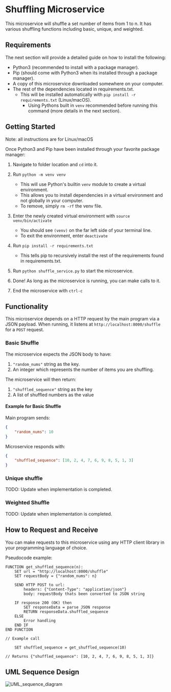 #  Shuffling Microservice
This microservice will shuffle a set number of items from 1 to n. It has various shuffling functions including basic, unique, and weighted. 

## Requirements
The next section will provide a detailed guide on how to install the following:
- Python3 (recommended to install with a package manager).
- Pip (should come with Python3 when its installed through a package manager).
- A copy of this microservice downloaded somewhere on your computer.
- The rest of the dependencies located in requirements.txt.
    - This will be installed automatically with `pip install -r requirements.txt` (Linux/macOS).
        - Using Pythons built in `venv` recommended before running this command (more details in the next section).


## Getting Started
Note: all instructions are for Linux/macOS

Once Python3 and Pip have been installed through your favorite package manager:
1. Navigate to folder location and `cd` into it.
2. Run `python -m venv venv`
    - This will use Python's builtin `venv` module to create a virtual environment.
    - This allows you to install dependencies in a virtual environment and not globally in your computer.
    - To remove, simply `rm -rf` the venv file.

3. Enter the newly created virtual environment with `source venv/bin/activate`
    - You should see `(venv)` on the far left side of your terminal line.
    - To exit the environment, enter `deactivate`

4. Run `pip install -r requirements.txt`
    - This tells pip to recursively install the rest of the requirements found in requirements.txt.

5. Run `python shuffle_service.py` to start the microservice.

6. Done! As long as the microservice is running, you can make calls to it.

7. End the microservice with `ctrl-c`


## Functionality

This microservice depends on a HTTP request by the main program via a JSON payload.
When running, it listens at `http://localhost:8000/shuffle` for a `POST` request.

### Basic Shuffle
The microservice expects the JSON body to have:
1. `"random_nums"` string as the key.
2. An integer which represents the number of items you are shuffling.

The microservice will then return:
1. `"shuffled_sequence"` string as the key
2. A list of shuffled numbers as the value

#### Example for Basic Shuffle
Main program sends:
```JSON
{
    "random_nums": 10
}
```
Microservice responds with:
```JSON
{
    "shuffled_sequence": [10, 2, 4, 7, 6, 9, 8, 5, 1, 3]
}
```

### Unique shuffle
TODO: Update when implementation is completed.

### Weighted Shuffle
TODO: Update when implementation is completed.


## How to Request and Receive
You can make requests to this microservice using any HTTP client library in your programming language of choice.

Pseudocode example:

```Pseudocode
FUNCTION get_shuffled_sequence(n):
    SET url = "http://localhost:8000/shuffle"
    SET requestBody = {"random_nums": n}

    SEND HTTP POST to url:
        headers: {"Content-Type": "application/json"}
        body: requestBody thats been converted to JSON string

    IF response 200 (OK) then
        SET responseData = parse JSON response
        RETURN responseData.shuffled_sequence
    ELSE
        Error handling
    END IF
END FUNCTION

// Example call

    SET shuffled_sequence = get_shuffled_sequence(10)

// Returns {"shuffled_sequence": [10, 2, 4, 7, 6, 9, 8, 5, 1, 3]}
```

## UML Sequence Design
![UML_sequence_diagram](https://github.com/user-attachments/assets/303996b0-3d0c-4724-9cde-239727150958)
